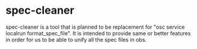 spec-cleaner
============

spec-cleaner is a tool that is planned to be replacement for "osc service localrun format_spec_file".
It is intended to provide same or better features in order for us to be able to unify all the spec files in obs.
